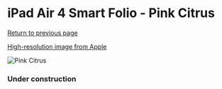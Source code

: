 # iPad Air 4 Smart Folio - Pink Citrus

[Return to previous page](/ipad_pro2)

[High-resolution image from Apple](https://store.storeimages.cdn-apple.com/8756/as-images.apple.com/is/MH093?wid=4500&hei=4500&fmt=png)

<div style="width: 384px"><img src="/everyphone/MH093.png" alt="Pink Citrus"></div>

### Under construction

